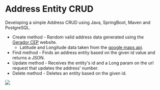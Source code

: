 # Address Entity CRUD
Developing a simple Address CRUD using Java, SpringBoot, Maven and PostgreSQL.

- Create method - Random valid address data generated using the <a href="https://geradornv.com.br/gerador-cep/">Gerador CEP</a> website.
  - Latitude and Longitude data taken from the <a href="https://developers.google.com/maps/documentation/geocoding/start">google maps api</a>.
- Find method - Finds an address entity based on the given id value and returns a JSON.
- Update method - Receives the entity's id and a Long param on the url request that updates the address' number.
- Delete method - Deletes an entity based on the given id.

<p>
  <img src="https://github.com/pablo-padua/Address-Entity-CRUD/blob/master/address-crud.gif">
</p>
